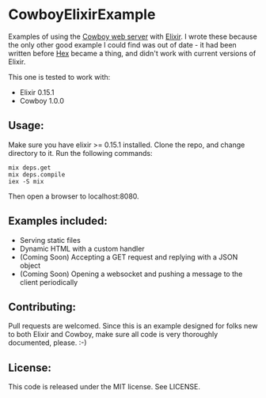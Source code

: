 CowboyElixirExample
===================

Examples of using the [Cowboy web server](http://ninenines.eu/docs/en/cowboy/HEAD/guide/introduction/) with [Elixir](http://elixir-lang.org/).  I wrote these because the only other good example I could find was out of date - it had been written before [Hex](http://hex.pm) became a thing, and didn't work with current versions of Elixir.

This one is tested to work with:
* Elixir 0.15.1
* Cowboy 1.0.0

Usage:
------------------

Make sure you have elixir >= 0.15.1 installed.  Clone the repo, and change directory to it.  Run the following commands:

    mix deps.get
    mix deps.compile
    iex -S mix

Then open a browser to localhost:8080.

Examples included:
------------------

* Serving static files
* Dynamic HTML with a custom handler
* (Coming Soon) Accepting a GET request and replying with a JSON object 
* (Coming Soon) Opening a websocket and pushing a message to the client periodically 


Contributing:
-------------

Pull requests are welcomed.  Since this is an example designed for folks new to both Elixir and Cowboy,
make sure all code is very thoroughly documented, please. :-)

License:
--------

This code is released under the MIT license.  See LICENSE.
